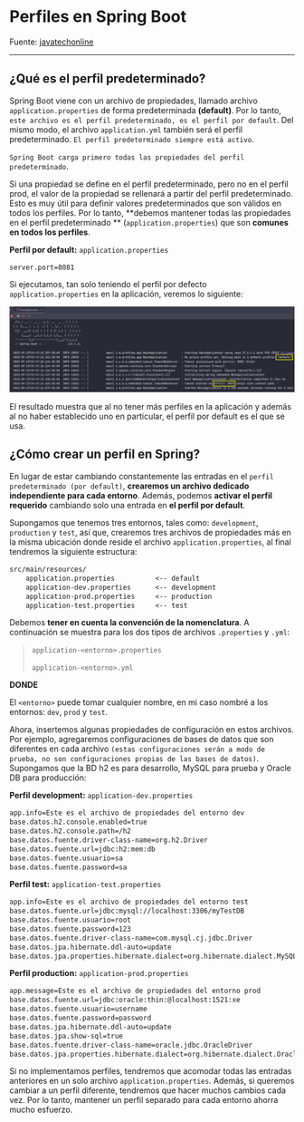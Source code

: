 # Perfiles en Spring Boot

Fuente: [javatechonline](https://javatechonline.com/profiles-in-spring-boot/?fbclid=IwAR1Etc8VN0AAfmvPSD4dau-OzzP6HVnu5cO4hhUjBZvwnW2B5YQ4O9o6_hU)

---

## ¿Qué es el perfil predeterminado?

Spring Boot viene con un archivo de propiedades, llamado archivo `application.properties` de forma predeterminada
**(default)**. Por lo tanto, `este archivo es el perfil predeterminado, es el perfil por default`. Del mismo modo,
el archivo `application.yml` también será el perfil predeterminado. `El perfil predeterminado siempre está activo`.

`Spring Boot carga primero todas las propiedades del perfil predeterminado`.

Si una propiedad se define en el perfil predeterminado, pero no en el perfil prod, el valor de la propiedad se rellenará
a partir del perfil predeterminado. Esto es muy útil para definir valores predeterminados que son válidos en todos los
perfiles. Por lo tanto, **debemos mantener todas las propiedades en el perfil predeterminado
** (`application.properties`) que son **comunes en todos los perfiles**.

**Perfil por default:** `application.properties`

````properties
server.port=8081
````

Si ejecutamos, tan solo teniendo el perfil por defecto `application.properties` en la aplicación, veremos lo siguiente:

![perfil default](./assets/perfil-default.png)

El resultado muestra que al no tener más perfiles en la aplicación y además al no haber establecido uno en particular,
el perfil por default es el que se usa.

## ¿Cómo crear un perfil en Spring?

En lugar de estar cambiando constantemente las entradas en el `perfil predeterminado (por default)`, **crearemos un
archivo dedicado independiente para cada entorno**. Además, podemos **activar el perfil requerido** cambiando solo una
entrada en **el perfil por default**.

Supongamos que tenemos tres entornos, tales como: `development`, `production` y `test`, así que, crearemos tres archivos
de propiedades más en la misma ubicación donde reside el archivo `application.properties`, al final tendremos la
siguiente estructura:

````
src/main/resources/
    application.properties          <-- default
    application-dev.properties      <-- development
    application-prod.properties     <-- production
    application-test.properties     <-- test
````

Debemos **tener en cuenta la convención de la nomenclatura**. A continuación se muestra para los dos tipos de archivos
`.properties` y `.yml`:

> `application-<entorno>.properties`
>
> `application-<entorno>.yml`

**DONDE**

El `<entorno>` puede tomar cualquier nombre, en mi caso nombré a los entornos: `dev`, `prod` y `test`.

Ahora, insertemos algunas propiedades de configuración en estos archivos. Por ejemplo, agregaremos configuraciones
de bases de datos que son diferentes en cada archivo `(estas configuraciones serán a modo de prueba, no son
configuraciones propias de las bases de datos)`. Supongamos que la BD h2 es para desarrollo, MySQL para prueba y
Oracle DB para producción:

**Perfil development:** `application-dev.properties`

````properties
app.info=Este es el archivo de propiedades del entorno dev
base.datos.h2.console.enabled=true
base.datos.h2.console.path=/h2
base.datos.fuente.driver-class-name=org.h2.Driver
base.datos.fuente.url=jdbc:h2:mem:db
base.datos.fuente.usuario=sa
base.datos.fuente.password=sa
````

**Perfil test:** `application-test.properties`

````properties
app.info=Este es el archivo de propiedades del entorno test
base.datos.fuente.url=jdbc:mysql://localhost:3306/myTestDB
base.datos.fuente.usuario=root
base.datos.fuente.password=123
base.datos.fuente.driver-class-name=com.mysql.cj.jdbc.Driver
base.datos.jpa.hibernate.ddl-auto=update
base.datos.jpa.properties.hibernate.dialect=org.hibernate.dialect.MySQL5Dialect
````

**Perfil production:** `application-prod.properties`

````properties
app.message=Este es el archivo de propiedades del entorno prod
base.datos.fuente.url=jdbc:oracle:thin:@localhost:1521:xe
base.datos.fuente.usuario=username
base.datos.fuente.password=password
base.datos.jpa.hibernate.ddl-auto=update
base.datos.jpa.show-sql=true
base.datos.fuente.driver-class-name=oracle.jdbc.OracleDriver
base.datos.jpa.properties.hibernate.dialect=org.hibernate.dialect.Oracle10gDialect
````

Si no implementamos perfiles, tendremos que acomodar todas las entradas anteriores en un solo archivo
`application.properties`. Además, si queremos cambiar a un perfil diferente, tendremos que hacer muchos cambios cada
vez. Por lo tanto, mantener un perfil separado para cada entorno ahorra mucho esfuerzo.